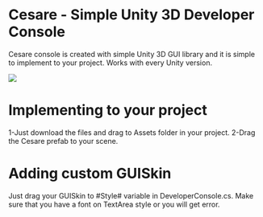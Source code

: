 # Cesare - Simple Unity 3D Developer Console
Cesare console is created with simple Unity 3D GUI library and it is simple to implement to your project. Works with every Unity version.


![](https://github.com/mustafayaya/Unity-Developer-Console/blob/master/developer_console.PNG )


# Implementing to your project
1-Just download the files and drag to Assets folder in your project.
2-Drag the Cesare prefab to your scene.

# Adding custom GUISkin
Just drag your GUISkin to #Style# variable in DeveloperConsole.cs. Make sure that you have a font on TextArea style or you will get error.

